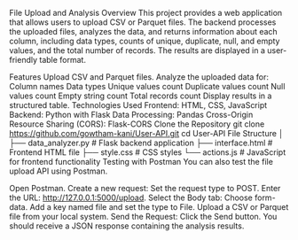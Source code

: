 File Upload and Analysis
Overview
This project provides a web application that allows users to upload CSV or Parquet files. The backend processes the uploaded files, analyzes the data, and returns information about each column, including data types, counts of unique, duplicate, null, and empty values, and the total number of records. The results are displayed in a user-friendly table format.

Features
Upload CSV and Parquet files.
Analyze the uploaded data for:
Column names
Data types
Unique values count
Duplicate values count
Null values count
Empty string count
Total records count
Display results in a structured table.
Technologies Used
Frontend: HTML, CSS, JavaScript
Backend: Python with Flask
Data Processing: Pandas
Cross-Origin Resource Sharing (CORS): Flask-CORS
Clone the Repository
git clone https://github.com/gowtham-kani/User-API.git
cd User-API
File Structure
│
├── data_analyzer.py          # Flask backend application
├── interface.html      # Frontend HTML file
├── style.css      # CSS styles
└── actions.js       # JavaScript for frontend functionality
Testing with Postman
You can also test the file upload API using Postman.

Open Postman.
Create a new request:
Set the request type to POST.
Enter the URL: http://127.0.0.1:5000/upload.
Select the Body tab:
Choose form-data.
Add a key named file and set the type to File.
Upload a CSV or Parquet file from your local system.
Send the Request:
Click the Send button.
You should receive a JSON response containing the analysis results.
